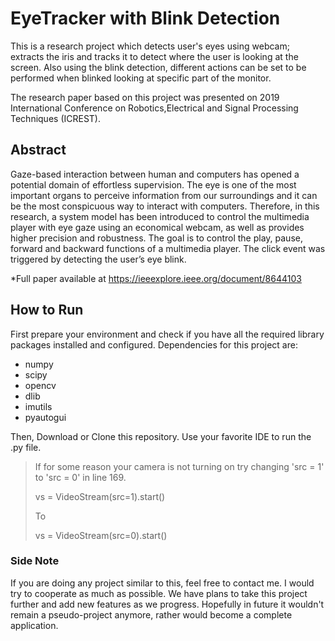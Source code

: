 # EyeTracker with Blink Detection

This is a research project which detects user's eyes using webcam; extracts the iris and tracks it to detect where the user is looking at the screen. Also using the blink detection, different actions can be set to be performed when blinked looking at specific part of the monitor.

The research paper based on this project was presented on 2019 International Conference on Robotics,Electrical and Signal Processing Techniques (ICREST).

## Abstract
Gaze-based interaction between human and computers has opened a potential domain of effortless supervision. The eye is one of the most important organs to perceive information from our surroundings and it can be the most conspicuous way to interact with computers. Therefore, in this research, a system model has been introduced to control the multimedia player with eye gaze using an economical webcam, as well as provides higher precision and robustness. The goal is to control the play, pause, forward and backward functions of a multimedia player. The click event was triggered by detecting the user’s eye blink.

*Full paper available at <a href="https://ieeexplore.ieee.org/document/8644103">https://ieeexplore.ieee.org/document/8644103</a>

## How to Run

First prepare your environment and check if you have all the required library packages installed and configured.
Dependencies for this project are:
 - numpy
 - scipy
 - opencv
 - dlib
 - imutils
 - pyautogui
 
Then, Download or Clone this repository. Use your favorite IDE to run the .py file.

> If for some reason your camera is not turning on try changing 'src = 1' to 'src = 0' in line 169.
>
> vs = VideoStream(src=1).start()
>
> To
>
> vs = VideoStream(src=0).start()


### Side Note
If you are doing any project similar to this, feel free to contact me. I would try to cooperate as much as possible. We have plans to take this project further and add new features as we progress. Hopefully in future it wouldn't remain a pseudo-project anymore, rather would become a complete application.
